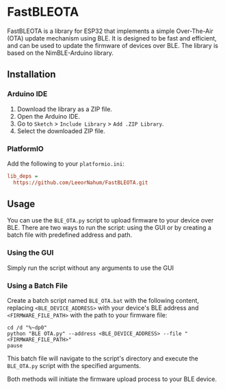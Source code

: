 # FastBLEOTA

FastBLEOTA is a library for ESP32 that implements a simple Over-The-Air (OTA) update mechanism using BLE. It is designed to be fast and efficient, and can be used to update the firmware of devices over BLE. The library is based on the NimBLE-Arduino library.

## Installation

### Arduino IDE

1. Download the library as a ZIP file.
2. Open the Arduino IDE.
3. Go to `Sketch` > `Include Library` > `Add .ZIP Library`.
4. Select the downloaded ZIP file.

### PlatformIO

Add the following to your `platformio.ini`:

```ini
lib_deps =
  https://github.com/LeeorNahum/FastBLEOTA.git
```

## Usage

You can use the `BLE_OTA.py` script to upload firmware to your device over BLE. There are two ways to run the script: using the GUI or by creating a batch file with predefined address and path.

### Using the GUI

Simply run the script without any arguments to use the GUI

### Using a Batch File

Create a batch script named `BLE_OTA.bat` with the following content, replacing `<BLE_DEVICE_ADDRESS>` with your device's BLE address and `<FIRMWARE_FILE_PATH>` with the path to your firmware file:

```batch
cd /d "%~dp0"
python "BLE OTA.py" --address <BLE_DEVICE_ADDRESS> --file "<FIRMWARE_FILE_PATH>"
pause
```

This batch file will navigate to the script's directory and execute the `BLE_OTA.py` script with the specified arguments.

Both methods will initiate the firmware upload process to your BLE device.
